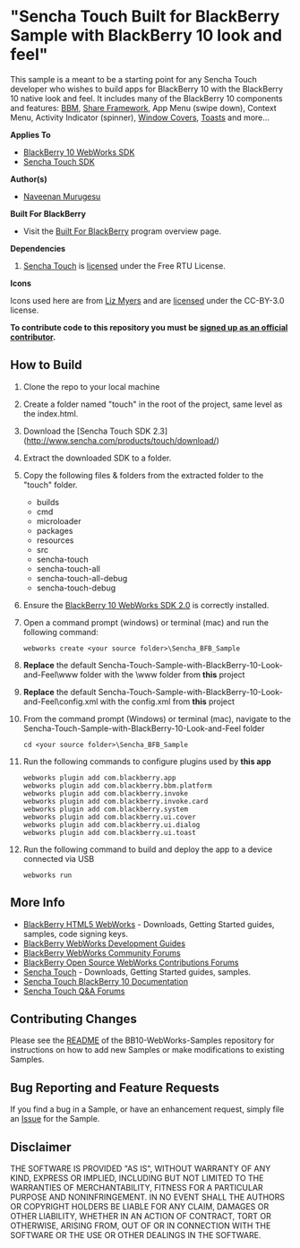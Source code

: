 # "Sencha Touch Built for BlackBerry Sample with BlackBerry 10 look and feel" 

This sample is a meant to be a starting point for any Sencha Touch developer who wishes to build apps for BlackBerry 10 with the BlackBerry 10 native look and feel.  It includes many of the BlackBerry 10 components and features:  [BBM](https://github.com/blackberry/BB10-WebWorks-Samples/tree/master/bbm), [Share Framework](https://github.com/blackberry/BB10-WebWorks-Samples/tree/master/ShareTargets), App Menu (swipe down), Context Menu, Activity Indicator (spinner), [Window Covers](https://github.com/blackberry/BB10-WebWorks-Samples/tree/master/WindowCovers), [Toasts](https://github.com/blackberry/BB10-WebWorks-Samples/tree/master/Toast) and more...

**Applies To**

* [BlackBerry 10 WebWorks SDK](https://developer.blackberry.com/html5/download/sdk) 
* [Sencha Touch SDK](http://www.sencha.com/products/touch/download/) 

**Author(s)** 

* [Naveenan Murugesu](http://www.twitter.com/Naveenan5)

**Built For BlackBerry**

* Visit the [Built For BlackBerry](https://developer.blackberry.com/builtforblackberry/documentation/overview.html) program overview page.

**Dependencies**

1. [Sencha Touch](http://www.sencha.com/products/touch) is [licensed](http://www.sencha.com/legal/touch-commercial-license) under the Free RTU License.

**Icons**

Icons used here are from [Liz Myers](http://www.myersdesign.com) and are [licensed](http://creativecommons.org/licenses/by/3.0/) under the CC-BY-3.0 license.

**To contribute code to this repository you must be [signed up as an official contributor](http://blackberry.github.com/howToContribute.html).**

## How to Build

1. Clone the repo to your local machine
2. Create a folder named "touch" in the root of the project, same level as the index.html.
3. Download the [Sencha Touch SDK 2.3] (http://www.sencha.com/products/touch/download/)
4. Extract the downloaded SDK to a folder.
5. Copy the following files & folders from the extracted folder to the "touch" folder.
   - builds
   - cmd
   - microloader
   - packages
   - resources
   - src
   - sencha-touch
   - sencha-touch-all
   - sencha-touch-all-debug
   - sencha-touch-debug
   
6. Ensure the [BlackBerry 10 WebWorks SDK 2.0](https://developer.blackberry.com/html5/download/sdk) is correctly installed.

7. Open a command prompt (windows) or terminal (mac) and run the following command:

	```
	webworks create <your source folder>\Sencha_BFB_Sample
	```

8. **Replace** the default Sencha-Touch-Sample-with-BlackBerry-10-Look-and-Feel\www folder with the \www folder from **this** project

9. **Replace** the default Sencha-Touch-Sample-with-BlackBerry-10-Look-and-Feel\config.xml with the config.xml from **this** project

10. From the command prompt (Windows) or terminal (mac), navigate to the Sencha-Touch-Sample-with-BlackBerry-10-Look-and-Feel folder

	```
	cd <your source folder>\Sencha_BFB_Sample
	```

11. Run the following commands to configure plugins used by **this app**

	```
	webworks plugin add com.blackberry.app
	webworks plugin add com.blackberry.bbm.platform
	webworks plugin add com.blackberry.invoke
	webworks plugin add com.blackberry.invoke.card
	webworks plugin add com.blackberry.system
	webworks plugin add com.blackberry.ui.cover
	webworks plugin add com.blackberry.ui.dialog
	webworks plugin add com.blackberry.ui.toast
	```

12. Run the following command to build and deploy the app to a device connected via USB

	```
	webworks run
	```

## More Info

* [BlackBerry HTML5 WebWorks](https://bdsc.webapps.blackberry.com/html5/) - Downloads, Getting Started guides, samples, code signing keys.
* [BlackBerry WebWorks Development Guides](https://bdsc.webapps.blackberry.com/html5/documentation)
* [BlackBerry WebWorks Community Forums](http://supportforums.blackberry.com/t5/Web-and-WebWorks-Development/bd-p/browser_dev)
* [BlackBerry Open Source WebWorks Contributions Forums](http://supportforums.blackberry.com/t5/BlackBerry-WebWorks/bd-p/ww_con)
* [Sencha Touch](http://www.sencha.com/products/touch/) - Downloads, Getting Started guides, samples.
* [Sencha Touch BlackBerry 10 Documentation](http://docs.sencha.com/touch/2.3.0/#!/guide/blackberry)
* [Sencha Touch Q&A Forums](http://www.sencha.com/forum/forumdisplay.php?90-Sencha-Touch-2.x-Q-amp-A)


## Contributing Changes

Please see the [README](https://github.com/blackberry/BB10-WebWorks-Samples) of the BB10-WebWorks-Samples repository for instructions on how to add new Samples or make modifications to existing Samples.

## Bug Reporting and Feature Requests

If you find a bug in a Sample, or have an enhancement request, simply file an [Issue](https://github.com/blackberry/BB10-WebWorks-Samples/issues) for the Sample.

## Disclaimer

THE SOFTWARE IS PROVIDED "AS IS", WITHOUT WARRANTY OF ANY KIND, EXPRESS OR IMPLIED, INCLUDING BUT NOT LIMITED TO THE WARRANTIES OF MERCHANTABILITY, FITNESS FOR A PARTICULAR PURPOSE AND NONINFRINGEMENT. IN NO EVENT SHALL THE AUTHORS OR COPYRIGHT HOLDERS BE LIABLE FOR ANY CLAIM, DAMAGES OR OTHER LIABILITY, WHETHER IN AN ACTION OF CONTRACT, TORT OR OTHERWISE, ARISING FROM, OUT OF OR IN CONNECTION WITH THE SOFTWARE OR THE USE OR OTHER DEALINGS IN THE SOFTWARE.
